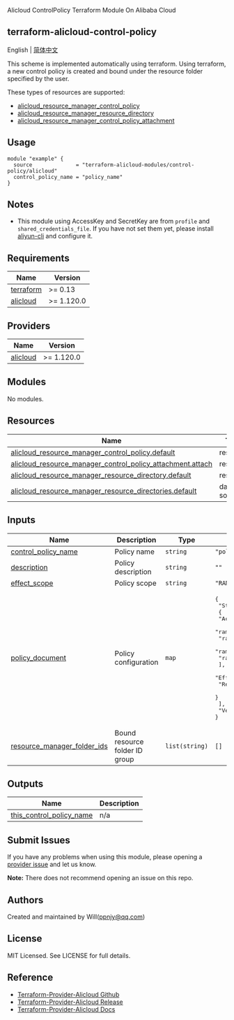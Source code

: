 Alicloud ControlPolicy Terraform Module On Alibaba Cloud

terraform-alicloud-control-policy
---

English | [简体中文](README-CN.md)

This scheme is implemented automatically using terraform. Using terraform, a new control policy is created and bound
under the resource folder specified by the user.

These types of resources are supported:

* [alicloud_resource_manager_control_policy](https://registry.terraform.io/providers/aliyun/alicloud/latest/docs/resources/resource_manager_control_policy)
* [alicloud_resource_manager_resource_directory](https://registry.terraform.io/providers/aliyun/alicloud/latest/docs/resources/resource_manager_resource_directory)
* [alicloud_resource_manager_control_policy_attachment](https://registry.terraform.io/providers/aliyun/alicloud/latest/docs/resources/resource_manager_control_policy_attachment)

## Usage

```hcl
module "example" {
  source              = "terraform-alicloud-modules/control-policy/alicloud"
  control_policy_name = "policy_name"
}
```

## Notes

* This module using AccessKey and SecretKey are from `profile` and `shared_credentials_file`. If you have not set them
  yet, please install [aliyun-cli](https://github.com/aliyun/aliyun-cli#installation) and configure it.

<!-- BEGIN_TF_DOCS -->
## Requirements

| Name | Version |
|------|---------|
| <a name="requirement_terraform"></a> [terraform](#requirement\_terraform) | >= 0.13 |
| <a name="requirement_alicloud"></a> [alicloud](#requirement\_alicloud) | >= 1.120.0 |

## Providers

| Name | Version |
|------|---------|
| <a name="provider_alicloud"></a> [alicloud](#provider\_alicloud) | >= 1.120.0 |

## Modules

No modules.

## Resources

| Name | Type |
|------|------|
| [alicloud_resource_manager_control_policy.default](https://registry.terraform.io/providers/hashicorp/alicloud/latest/docs/resources/resource_manager_control_policy) | resource |
| [alicloud_resource_manager_control_policy_attachment.attach](https://registry.terraform.io/providers/hashicorp/alicloud/latest/docs/resources/resource_manager_control_policy_attachment) | resource |
| [alicloud_resource_manager_resource_directory.default](https://registry.terraform.io/providers/hashicorp/alicloud/latest/docs/resources/resource_manager_resource_directory) | resource |
| [alicloud_resource_manager_resource_directories.default](https://registry.terraform.io/providers/hashicorp/alicloud/latest/docs/data-sources/resource_manager_resource_directories) | data source |

## Inputs

| Name | Description | Type | Default | Required |
|------|-------------|------|---------|:--------:|
| <a name="input_control_policy_name"></a> [control\_policy\_name](#input\_control\_policy\_name) | Policy name | `string` | `"policy_name"` | no |
| <a name="input_description"></a> [description](#input\_description) | Policy description | `string` | `""` | no |
| <a name="input_effect_scope"></a> [effect\_scope](#input\_effect\_scope) | Policy scope | `string` | `"RAM"` | no |
| <a name="input_policy_document"></a> [policy\_document](#input\_policy\_document) | Policy configuration | `map` | <pre>{<br>  "Statement": [<br>    {<br>      "Action": [<br>        "ram:UpdateRole",<br>        "ram:DeleteRole",<br>        "ram:AttachPolicyToRole",<br>        "ram:DetachPolicyFromRole"<br>      ],<br>      "Effect": "Deny",<br>      "Resource": "acs:ram:*:*:role/ResourceDirectoryAccountAccessRole"<br>    }<br>  ],<br>  "Version": "1"<br>}</pre> | no |
| <a name="input_resource_manager_folder_ids"></a> [resource\_manager\_folder\_ids](#input\_resource\_manager\_folder\_ids) | Bound resource folder ID group | `list(string)` | `[]` | no |

## Outputs

| Name | Description |
|------|-------------|
| <a name="output_this_control_policy_name"></a> [this\_control\_policy\_name](#output\_this\_control\_policy\_name) | n/a |
<!-- END_TF_DOCS -->


## Submit Issues

If you have any problems when using this module, please opening
a [provider issue](https://github.com/aliyun/terraform-provider-alicloud/issues/new) and let us know.

**Note:** There does not recommend opening an issue on this repo.

## Authors

Created and maintained by Will(ppnjy@qq.com)

## License

MIT Licensed. See LICENSE for full details.

## Reference

* [Terraform-Provider-Alicloud Github](https://github.com/aliyun/terraform-provider-alicloud)
* [Terraform-Provider-Alicloud Release](https://releases.hashicorp.com/terraform-provider-alicloud/)
* [Terraform-Provider-Alicloud Docs](https://registry.terraform.io/providers/aliyun/alicloud/latest/docs)
